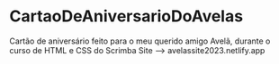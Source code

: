 # CartaoDeAniversarioDoAvelas
Cartão de aniversário feito para o meu querido amigo Avelã, durante o curso de HTML e CSS do Scrimba
Site --> avelassite2023.netlify.app
